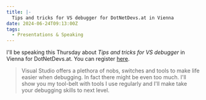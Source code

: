 ```yaml
---
title: |-
  Tips and tricks for VS debugger for DotNetDevs.at in Vienna
date: 2024-06-24T09:13:00Z
tags:
  - Presentations & Speaking
---
```

I'll be speaking this Thursday about _Tips and tricks for VS debugger_ in Vienna for DotNetDevs.at. You can register [here][1].

<!-- excerpt -->

> Visual Studio offers a plethora of nobs, switches and tools to make life easier when debugging. In fact there might be even too much. I'll show you my tool-belt with tools I use regularly and I'll make take your debugging skills to next level.

[1]: https://www.meetup.com/dotnet-austria/events/301564538/